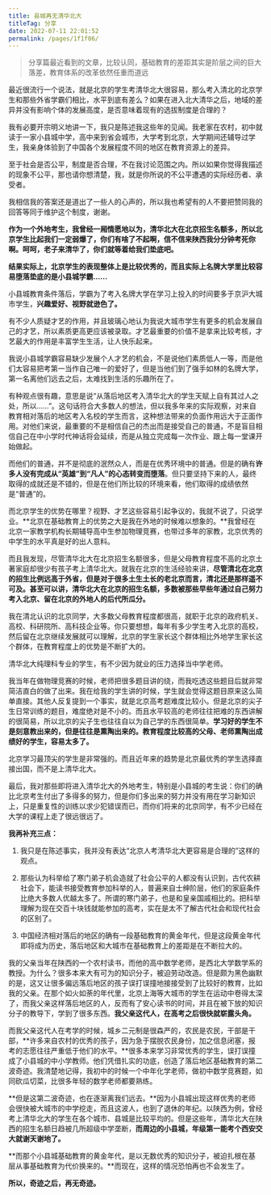 ```yaml
---
title: 县城再无清华北大
titleTag: 分享
date: 2022-07-11 22:01:52
permalink: /pages/1f1f06/
---
```

> 分享篇最近看到的文章，比较认同，基础教育的差距其实是阶层之间的巨大落差，教育体系的改革依然任重而道远

最近很流行一个说法，就是北京的学生考清华北大很容易，那么考入清北的北京学生和那些外省学霸们相比，水平到底有差么？如果在进入北大清华之后，地域的差异并没有影响个体的发展高度，是否意味着现有的选拔制度是合理的？

我有必要开宗明义地讲一下，我只是陈述我这些年的见闻。我老家在农村，初中就读于一家小县城中学，高中来到省会城市，大学考到北京，大学期间还辅导过学生，我亲身体验到了中国各个发展程度不同的地区在教育资源上的差异。

至于社会是否公平，制度是否合理，不在我讨论范围之内。所以如果你觉得我描述的现象不公平，那也请你想清楚，我，就是你所说的不公平遭遇的实际经历者、承受者。

我相信我的答案还是道出了一些人的心声的，所以我也希望有的人不要把赞同我的回答等同于维护这个制度，谢谢。

**作为一个外地考生，我曾经一厢情愿地以为，清华北大在北京招生名额多，所以北京学生比起我们一定弱爆了，你们有啥了不起啊，信不信来陕西我分分钟考死你啊。呵呵，老子来清华了，你们就等着给我们垫底吧。**

**结果实际上，北京学生的表现整体上是比较优秀的，而且实际上名牌大学里比较容易堕落垫底的是小县城学霸……**

小县城教育条件落后，学霸为了考入名牌大学在学习上投入的时间要多于京沪大城市学生，**兴趣爱好、视野就逊色了。**

有不少人质疑才艺的作用，并且玻璃心地认为我说大城市学生有更多的机会发展自己的才艺，所以素质更高更应该被录取。才艺最重要的价值不是拿来比较考核，才艺最大的作用是丰富学生生活，让人快乐起来。

我说小县城学霸容易缺少发展个人才艺的机会，不是说他们素质低人一等，而是他们太容易把考第一当作自己唯一的爱好了，但是当他们到了强手如林的名牌大学，第一名离他们远去之后，太难找到生活的乐趣所在了。

有种观点很有趣，意思是说“从落后地区考入清华北大的学生天赋上自有其过人之处，所以……”。这句话符合大多数人的想法，但以我多年来的实际观察，对来自教育相对落后的地区考入名校的学生而言，这种想法带来的负面作用远大于正面作用。对他们来说，最重要的不是相信自己的杰出而是接受自己的普通，不是盲目相信自己在中小学时代神话将会延续，而是从独立完成每一次作业、跟上每一堂课开始做起。

而他们的普通，并不是彻底的泯然众人，而是在优秀环境中的普通。但是的确有**许多人没有完成从“英雄”到“凡人”的心态转变而堕落**。但只要坚持下来的人，最终取得的成就还是不错的，但是在他们所比较的环境来看，他们取得的成绩依然是“普通”的。

而北京学生的优势在哪里？视野、才艺这些容易引起争议的，我就不说了，只说学业。**北京在基础教育上的优势之大是我在外地的时候难以想象的。**我曾经在北京一家教学机构长期辅导高中生参加物理竞赛，也带过多年的家教，北京优秀的中学生的水平真是好的出人意料。

而且我发现，尽管清华北大在北京招生名额很多，但是父母教育程度不高的北京土著家庭却很少有孩子考上清华北大。就我在北京的生活经验来讲，**尽管清北在北京的招生比例远高于外省，但是对于很多土生土长的老北京而言，清北还是那样遥不可及。甚至可以讲，清华北大在北京的招生名额，多数被那些早些年通过自己努力考入北京、留在北京的外地人的后代所瓜分。**

我在清北认识的北京同学，大多数父母教育程度都很高，就职于北京的政府机关、高校、科研院所、高科技企业等。你只要想想，每年有多少学生考入北京的高校，然后留在北京继续发展就可以理解，北京的学生家长这个群体相比外地学生家长这个群体，在教育程度上的优势是不断扩大的。

清华北大纯理科专业的学生，有不少因为就业的压力选择当中学老师。

我当年在做物理竞赛的时候，老师把很多题目讲的绕，而我吃透这些题目后就非常简洁直白的做了出来。我在给我的学生讲的时候，学生就会觉得这题目原来这么简单直接。其他人反复提到一个事实，就是北京高考题难度比较小。但是北京的尖子生日常训练的题目，难度绝对是不小的。而且水平较高的老师往往把难的东西讲解的很简易，所以北京的尖子生也往往自以为自己学的东西很简单。**学习好的学生不是刻意教出来的，但是往往是熏陶出来的。教育程度比较高的父母、老师熏陶出成绩好的学生，容易太多了。**

北京学习最顶尖的学生是非常强的。而且近年来的趋势是北京最优秀的学生选择直接出国，而不是上清华北大。

最后，我对那些即将进入清华北大的外地考生，特别是小县城的考生说：你们的确比北京考生付出了多得多的努力，但是你们多出来的努力并没有用在学习新知识上，只是重复性的训练以求少犯错误而已，而你们将来的北京同学，有不少已经在大学的课程上走了很远很远了。

**我再补充三点：**

1. 我只是在陈述事实，我并没有表达“北京人考清华北大更容易是合理的”这样的观点。

2. 那些认为科举给了寒门弟子机会造就了社会公平的人都没有认识到，古代农耕社会下，能读书接受教育参加科举的人，普遍来自士绅阶层，他们的家庭条件比绝大多数人优越太多了。所谓的寒门弟子，也是和皇亲国戚相比的。把科举理解为现在交百十块钱就能参加的高考，实在是太不了解古代社会和现代社会的区别了。

3. 中国经济相对落后的地区的确有一段基础教育的黄金年代，但是这段黄金年代即将成为历史，落后地区和大城市在基础教育上的差距是在不断拉大的。

我的父亲当年在陕西的一个农村读书，而他的高中数学老师，是西北大学数学系的教授。为什么？很多本来大有可为的知识分子，被迫劳动改造。但是颇为黑色幽默的是，这又让很多偏远落后地区的孩子误打误撞地接接受到了比较好的教育，比如我的父亲。在那个如火如荼的年代里，北京上海等大城市的学生在运动中卷得太深了，而我父亲这样落后地区的人，反而有了安心读书的时间，并且在被下放的知识分子的教导下，学到了很多东西。**我父亲这代人，在高考之后很快就崭露头角。**

而我父亲这代人在考学的时候，城乡二元制是很森严的，农民是农民，干部是干部，**许多来自农村的优秀的孩子，因为急于摆脱农民身份，加之信息闭塞，报考的志愿往往严重低于他们的水平。**很多本来学习非常优秀的学生，误打误撞成了小县城的中小学教师。他们凭借扎实的功底，创造了落后地区基础教育的第二波奇迹。我清楚地记得，我初中的时候一个中年化学老师，做初中数学竞赛题，如同砍瓜切菜，比很多年轻的数学老师都要熟练。

**但是这第二波奇迹，也在逐渐离我们远去。**因为小县城出现这样优秀的老师会很快被大城市的中学挖走，而且这波人，也到了退休的年纪。以陕西为例，曾经考上清华北大的学生在各个城市、县城是比较平均的。但是这些年，清华北大在陕西的招生名额日趋被几所超级中学垄断，**而周边的小县城，年级第一能考个西安交大就谢天谢地了。**

**而那个小县城基础教育的黄金年代，是以无数优秀的知识分子，被迫扎根在基层从事基础教育为代价换来的。**而现在，这样的情况恐怕再也不会发生了。

**所以，奇迹之后，再无奇迹。**
